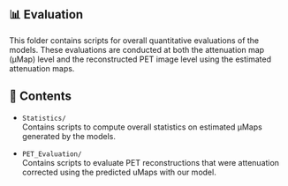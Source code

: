 ## 📊 Evaluation

This folder contains scripts for overall quantitative evaluations of the models.
These evaluations are conducted at both the attenuation map (μMap) level and the reconstructed PET image level using the estimated attenuation maps.

## 📂 Contents

- `Statistics/`  
  Contains scripts to compute overall statistics on estimated μMaps generated by the models.  

- `PET_Evaluation/`  
  Contains scripts to evaluate PET reconstructions that were attenuation corrected using the predicted uMaps with our model.
